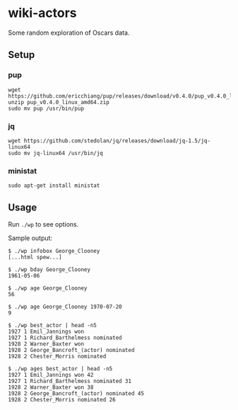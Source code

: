 # wiki-actors

Some random exploration of Oscars data.

## Setup

### pup

```
wget https://github.com/ericchiang/pup/releases/download/v0.4.0/pup_v0.4.0_linux_amd64.zip
unzip pup_v0.4.0_linux_amd64.zip
sudo mv pup /usr/bin/pup
```

### jq

```
wget https://github.com/stedolan/jq/releases/download/jq-1.5/jq-linux64
sudo mv jq-linux64 /usr/bin/jq
```

### ministat

```
sudo apt-get install ministat
```

## Usage

Run `./wp` to see options.

Sample output:

```
$ ./wp infobox George_Clooney
[...html spew...]

$ ./wp bday George_Clooney
1961-05-06

$ ./wp age George_Clooney
56

$ ./wp age George_Clooney 1970-07-20
9

$ ./wp best_actor | head -n5
1927 1 Emil_Jannings won
1927 1 Richard_Barthelmess nominated
1928 2 Warner_Baxter won
1928 2 George_Bancroft_(actor) nominated
1928 2 Chester_Morris nominated

$ ./wp ages best_actor | head -n5
1927 1 Emil_Jannings won 42
1927 1 Richard_Barthelmess nominated 31
1928 2 Warner_Baxter won 38
1928 2 George_Bancroft_(actor) nominated 45
1928 2 Chester_Morris nominated 26
```
